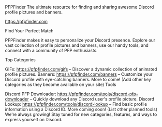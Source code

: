 PFPFinder
The ultimate resource for finding and sharing awesome Discord profile pictures and banners.

https://pfpfinder.com

Find Your Perfect Match

PFPFinder makes it easy to personalize your Discord presence. Explore our vast collection of profile pictures and banners, use our handy tools, and connect with a community of PFP enthusiasts.

Top Categories

GIFs: https://pfpfinder.com/gifs – Discover a dynamic collection of animated profile pictures.
Banners: https://pfpfinder.com/banners – Customize your Discord profile with eye-catching banners.
More to come! (Add other key categories as they become available on your site)
Tools

Discord PFP Downloader: https://pfpfinder.com/tools/discord-pfp-downloader – Quickly download any Discord user's profile picture.
Discord Lookup: https://pfpfinder.com/tools/discord-lookup – Find basic profile information using a Discord ID.
More coming soon! (List other planned tools)
We're always growing! Stay tuned for new categories, features, and ways to express yourself on Discord.

